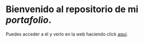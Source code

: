 # Bienvenido al repositorio de mi _portafolio_. 

Puedes acceder a él y verlo en la web haciendo click [aquí](https://github.com/aviales/portafolio_aviales/blob/main/portafolio-es/index.html).
